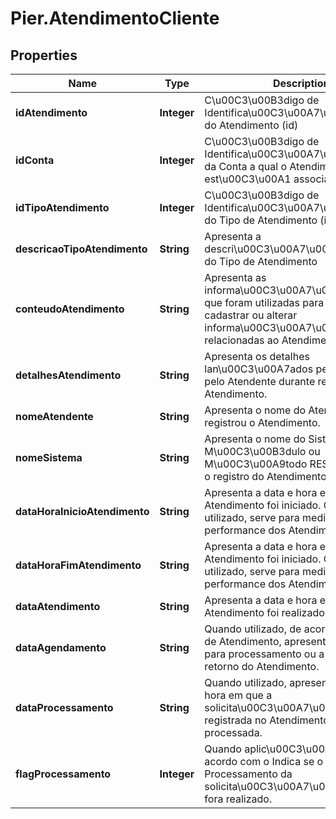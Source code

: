 # Pier.AtendimentoCliente

## Properties
Name | Type | Description | Notes
------------ | ------------- | ------------- | -------------
**idAtendimento** | **Integer** | C\u00C3\u00B3digo de Identifica\u00C3\u00A7\u00C3\u00A3o do Atendimento (id) | [optional] 
**idConta** | **Integer** | C\u00C3\u00B3digo de Identifica\u00C3\u00A7\u00C3\u00A3o da Conta a qual o Atendimento est\u00C3\u00A1 associado | [optional] 
**idTipoAtendimento** | **Integer** | C\u00C3\u00B3digo de Identifica\u00C3\u00A7\u00C3\u00A3o do Tipo de Atendimento (id) | [optional] 
**descricaoTipoAtendimento** | **String** | Apresenta a descri\u00C3\u00A7\u00C3\u00A3o do Tipo de Atendimento | [optional] 
**conteudoAtendimento** | **String** | Apresenta as informa\u00C3\u00A7\u00C3\u00B5es que foram utilizadas para consultar, cadastrar ou alterar informa\u00C3\u00A7\u00C3\u00B5es relacionadas ao Atendimento. | [optional] 
**detalhesAtendimento** | **String** | Apresenta os detalhes lan\u00C3\u00A7ados pelo sistema ou pelo Atendente durante relacionados ao Atendimento. | [optional] 
**nomeAtendente** | **String** | Apresenta o nome do Atendente que registrou o Atendimento. | [optional] 
**nomeSistema** | **String** | Apresenta o nome do Sistema, Servidor, M\u00C3\u00B3dulo ou M\u00C3\u00A9todo REST que originou o registro do Atendimento. | [optional] 
**dataHoraInicioAtendimento** | **String** | Apresenta a data e hora em que o Atendimento foi iniciado. Quando utilizado, serve para medir a performance dos Atendimentos. | [optional] 
**dataHoraFimAtendimento** | **String** | Apresenta a data e hora em que o Atendimento foi iniciado. Quando utilizado, serve para medir a performance dos Atendimentos. | [optional] 
**dataAtendimento** | **String** | Apresenta a data e hora em que o Atendimento foi realizado. | [optional] 
**dataAgendamento** | **String** | Quando utilizado, de acordo com o Tipo de Atendimento, apresenta a data e hora para processamento ou a data para retorno do Atendimento. | [optional] 
**dataProcessamento** | **String** | Quando utilizado, apresenta a data e hora em que a solicita\u00C3\u00A7\u00C3\u00A3o registrada no Atendimento fora processada. | [optional] 
**flagProcessamento** | **Integer** | Quando aplic\u00C3\u00A1vel, de acordo com o Indica se o Processamento da solicita\u00C3\u00A7\u00C3\u00A3o fora realizado. | [optional] 


